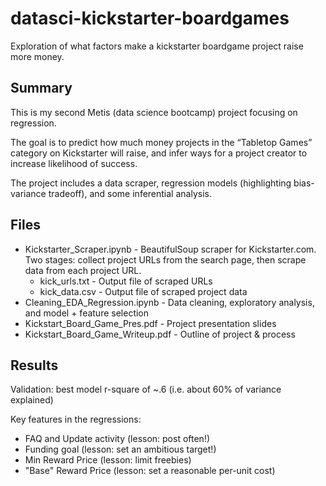# datasci-kickstarter-boardgames
Exploration of what factors make a kickstarter boardgame project raise more money. 

## Summary
This is my second Metis (data science bootcamp) project focusing on regression. 

The goal is to predict how much money projects in the “Tabletop Games” category on Kickstarter will raise, and infer ways for a project creator to increase likelihood of success. 

The project includes a data scraper, regression models (highlighting bias-variance tradeoff), and some inferential analysis.

## Files
* Kickstarter_Scraper.ipynb - BeautifulSoup scraper for Kickstarter.com. Two stages: collect project URLs from the search page, then scrape data from each project URL.
  * kick_urls.txt - Output file of scraped URLs
  * kick_data.csv - Output file of scraped project data
* Cleaning_EDA_Regression.ipynb - Data cleaning, exploratory analysis, and model + feature selection
* Kickstart_Board_Game_Pres.pdf - Project presentation slides
* Kickstart_Board_Game_Writeup.pdf - Outline of project & process

## Results
Validation: best model r-square of ~.6 (i.e. about 60% of variance explained)

Key features in the regressions:
* FAQ and Update activity (lesson: post often!)
* Funding goal (lesson: set an ambitious target!)
* Min Reward Price (lesson: limit freebies)
* "Base" Reward Price (lesson: set a reasonable per-unit cost)
